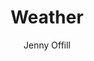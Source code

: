 ---
title: "Weather"
author: "Jenny Offill"
isbn: "1783784768"
isbn13: "9781783784769"
rating: "4"
publisher: "Granta Books"
pages: "224"
publishYear: "2020"
read: "2020"
goodreads_id: "49085800"
language: "en"
---